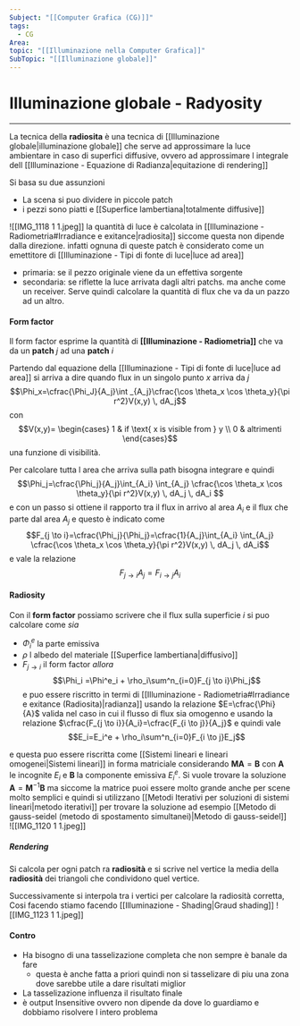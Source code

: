 ```yaml
---
Subject: "[[Computer Grafica (CG)]]"
tags:
  - CG
Area: 
topic: "[[Illuminazione nella Computer Grafica]]"
SubTopic: "[[Illuminazione globale]]"
---
```


# Illuminazione globale - Radyosity
---
La tecnica della __radiosita__ è una tecnica di [[Illuminazione globale|illuminazione globale]] che serve ad approssimare la luce ambientare in caso di superfici diffusive, ovvero ad approssimare l integrale dell [[Illuminazione - Equazione di Radianza|equitazione di rendering]]


Si basa su due assunzioni
- La scena si puo dividere in piccole patch
- i pezzi sono piatti e [[Superfice lambertiana|totalmente diffusive]] 

![[IMG_1118 1 1.jpeg]]
la quantità di luce è calcolata in [[Illuminazione - Radiometria#Irradiance e exitance|radiosita]]  siccome questa non dipende dalla direzione. infatti ognuna di queste patch è considerato come un emettitore di [[Illuminazione - Tipi di fonte di luce|luce ad area]] 
- primaria: se il pezzo originale viene da un effettiva sorgente
- secondaria: se riflette la luce arrivata dagli altri patchs. 
ma anche come un receiver. Serve quindi calcolare la quantità di flux che va da un pazzo ad un altro.


#### Form factor
Il form factor esprime la quantità di __[[Illuminazione - Radiometria]]__ che va da un __patch__ $j$ ad una __patch__ $i$  

 Partendo dal equazione della [[Illuminazione - Tipi di fonte di luce|luce ad area]] si arriva a dire quando flux in un singolo punto $x$ arriva da $j$  $$\Phi_x=\cfrac{\Phi_J}{A_j}\int _{A_j}\cfrac{\cos \theta_x \cos \theta_y}{\pi r^2}V(x,y) \, dA_j$$ con  $$V(x,y)=
 \begin{cases}
1  & if  \text{ x is visible from } y \\
0  & altrimenti
\end{cases}$$ una funzione di visibilità. 

Per calcolare tutta l area che arriva sulla path bisogna integrare e quindi $$\Phi_j=\cfrac{\Phi_j}{A_j}\int_{A_i}  \int_{A_j} \cfrac{\cos \theta_x \cos \theta_y}{\pi r^2}V(x,y)   \, dA_j  \, dA_i $$ e con un passo si ottiene il rapporto tra il flux in arrivo al area $A_i$ e il flux che parte dal area $A_j$  e questo è indicato come
$$F_{j \to i}=\cfrac{\Phi_j}{\Phi_j}=\cfrac{1}{A_j}\int_{A_i}  \int_{A_j} \cfrac{\cos \theta_x \cos \theta_y}{\pi r^2}V(x,y)   \, dA_j  \, dA_i$$
e vale la relazione $$F_{j\to i}A_j = F_{i \to j}A_i$$ 
#### Radiosity
Con il __form factor__ possiamo scrivere che il flux sulla superficie $i$ si puo calcolare come 
_sia_
- $\Phi^e_i$ la parte emissiva
- $\rho$ l albedo del materiale [[Superfice lambertiana|diffusivo]]
- $F_{j\to i}$ il form factor 
_allora_
$$\Phi_i =\Phi^e_i + \rho_i\sum^n_{i=0}F_{j \to i}\Phi_j$$
e puo essere riscritto in termi di [[Illuminazione - Radiometria#Irradiance e exitance (Radiosita)|radianza]] usando la relazione $E=\cfrac{\Phi}{A}$ valida nel caso in cui il flusso di flux sia omogenno e usando la relazione $\cfrac{F_{j \to i}}{A_i}=\cfrac{F_{i \to j}}{A_j}$ e quindi vale $$E_i=E_i^e + \rho_i\sum^n_{i=0}F_{i \to j}E_j$$

e questa puo essere riscritta come [[Sistemi lineari e lineari omogenei|Sistemi lineari]] in forma matriciale considerando $\boldsymbol{MA}=\boldsymbol{B}$ con $\boldsymbol{A}$ le incognite $E_i$ e $\boldsymbol{B}$ la componente emissiva $E^e_i$. Si vuole trovare la soluzione $\boldsymbol{A} = \boldsymbol{M}^{-1}\boldsymbol{B}$    ma siccome la matrice puoi essere molto grande anche per scene molto semplici e quindi si utilizzano [[Metodi Iterativi per soluzioni di sistemi lineari|metodo iterativi]] per trovare la soluzione  ad esempio [[Metodo di  gauss-seidel (metodo di spostamento simultanei)|Metodo di  gauss-seidel]]
![[IMG_1120 1 1.jpeg]]


#####  Rendering
Si calcola per ogni patch ra __radiosità__ e si scrive nel vertice la media della __radiosità__ dei triangoli che condividono quel vertice.

Successivamente si interpola tra i vertici per calcolare la radiosità corretta, Cosi facendo stiamo facendo [[Illuminazione - Shading|Graud shading]]
![[IMG_1123 1 1.jpeg]]


#### Contro
- Ha bisogno di una tasselizazione completa  che non sempre è banale da fare
	- questa è anche fatta a priori quindi non si tasselizare di piu una zona dove sarebbe utile a dare risultati miglior
- La tasselizazione influenza il risultato finale 
- è output Insensitive ovvero non dipende da dove lo guardiamo e dobbiamo risolvere l intero problema



